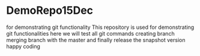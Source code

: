 # DemoRepo15Dec
for demonstrating git functionality
This repository is used for demonstrating git functionalities 
here we will test all git commands
creating branch
merging branch with the master and finally release the snapshot version
happy coding

